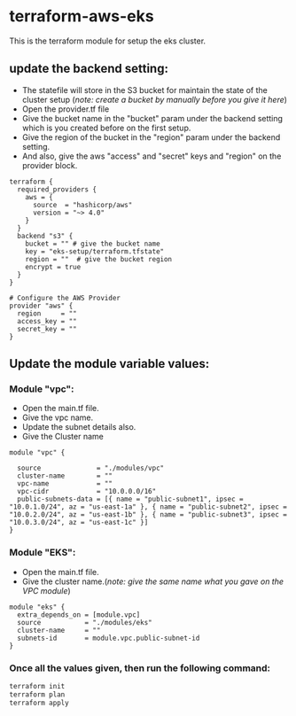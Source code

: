 # terraform-aws-eks

This is the terraform module for setup the eks cluster.

## update the backend setting:
- The statefile will store in the S3 bucket for maintain the state of the cluster setup (_note: create a bucket by manually before you give it here_)
- Open the provider.tf file
- Give the bucket name in the "bucket" param under the backend setting which is you created before on the first setup.
- Give the region of the bucket in the "region" param under the backend setting.
- And also, give the aws "access" and "secret" keys and "region" on the provider block.
```hcl
terraform {
  required_providers {
    aws = {
      source  = "hashicorp/aws"
      version = "~> 4.0"
    }
  }
  backend "s3" {
    bucket = "" # give the bucket name
    key = "eks-setup/terraform.tfstate" 
    region = ""  # give the bucket region 
    encrypt = true
  }
}

# Configure the AWS Provider
provider "aws" {
  region     = ""
  access_key = ""
  secret_key = ""
}
```
## Update the module variable values:
### Module "vpc":
 - Open the main.tf file.
 - Give the vpc name.
 - Update the subnet details also.
 - Give the Cluster name

```hcl
module "vpc" {

  source              = "./modules/vpc"
  cluster-name        = ""
  vpc-name            = ""
  vpc-cidr            = "10.0.0.0/16"
  public-subnets-data = [{ name = "public-subnet1", ipsec = "10.0.1.0/24", az = "us-east-1a" }, { name = "public-subnet2", ipsec = "10.0.2.0/24", az = "us-east-1b" }, { name = "public-subnet3", ipsec = "10.0.3.0/24", az = "us-east-1c" }]
}
```

### Module "EKS":
- Open the main.tf file.
- Give the cluster name.(_note: give the same name what you gave on the VPC module_)
```hcl
module "eks" {
  extra_depends_on = [module.vpc]
  source           = "./modules/eks"
  cluster-name     = ""
  subnets-id       = module.vpc.public-subnet-id
}
```


### Once all the values given, then run the following command:
```bash
terraform init
terraform plan
terraform apply
```